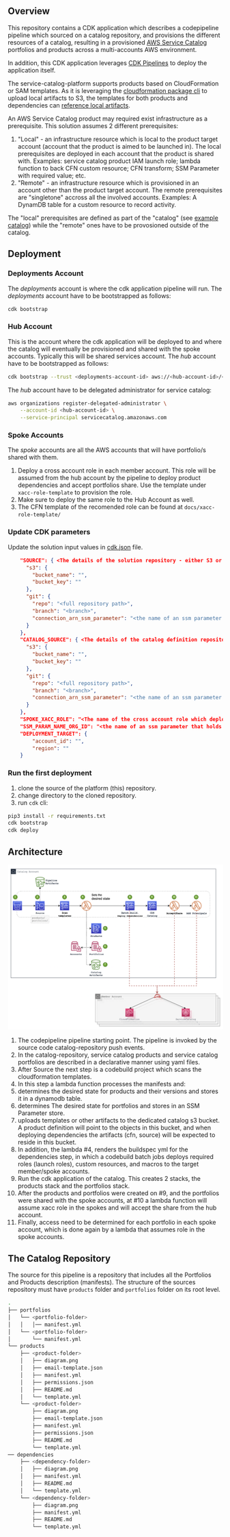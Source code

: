 ## Overview
This repository contains a CDK application which describes a codepipeline pipeline which sourced on a catalog repository, and provisions the different resources of a catalog, resulting in a provisioned [AWS Service Catalog](https://docs.aws.amazon.com/servicecatalog/latest/adminguide/introduction.html) portfolios and products across a multi-accounts AWS environment. 

In addition, this CDK application leverages [CDK Pipelines](https://docs.aws.amazon.com/cdk/v2/guide/cdk_pipeline.html) to deploy the application itself.

The service-catalog-platform supports products based on CloudFormation or SAM templates. As it is leveraging the [cloudformation package cli](https://docs.aws.amazon.com/cli/latest/reference/cloudformation/package.html) to upload local artifacts to S3, the templates for both products and dependencies can [reference local artifacts](https://docs.aws.amazon.com/AWSCloudFormation/latest/UserGuide/using-cfn-cli-package.html).

An AWS Service Catalog product may required exist infrastructure as a prerequisite.
This solution assumes 2 different prerequisites:
1. "Local" - an infrastructure resource which is local to the product target account (account that the product is aimed to be launched in).
The local prerequisites are deployed in each account that the product is shared with.
Examples: service catalog product IAM launch role; lambda function to back CFN custom resource; CFN transform; SSM Parameter with required value; etc.
1. "Remote" - an infrastructure resource which is provisioned in an account other than the product target account.
The remote prerequisites are "singletone" accross all the involved accounts.
Examples: A DynamDB table for a custom resource to record activity.

The "local" prerequisites are defined as part of the "catalog" (see [example catalog](https://github.com/ccoe-io/idp-sc-catalog/tree/main)) while the "remote" ones have to be provosioned outside of the catalog. 

## Deployment
### Deployments Account
The _deployments_ account is where the cdk application pipeline will run.
The _deployments_ account have to be bootstrapped as follows:
```bash
cdk bootstrap
```
### Hub Account
This is the account where the cdk application will be deployed to and where the catalog will eventually be provisioned and shared with the spoke accounts. Typically this will be shared services account.
The _hub_ account have to be bootstrapped as follows:
```bash
cdk bootstrap --trust <deployments-account-id> aws://<hub-account-id>/<hub-region> --cloudformation-execution-policies arn:aws:iam::aws:policy/AdministratorAccess
```
The _hub_ account have to be delegated administrator for service catalog:
```bash
aws organizations register-delegated-administrator \
    --account-id <hub-account-id> \
    --service-principal servicecatalog.amazonaws.com
```

### Spoke Accounts
The _spoke_ accounts are all the AWS accounts that will have portfolio/s shared with them.
1. Deploy a cross account role in each member account. This role will be assumed from the hub account by the pipeline to deploy product dependencies and accept portfolios share. Use the template under `xacc-role-template` to provision the role.
1. Make sure to deploy the same role to the Hub Account as well.
1. The CFN template of the recomended role can be found at `docs/xacc-role-template/`

### Update CDK parameters
Update the solution input values in [cdk.json](cdk.json) file.
```json
    "SOURCE": { <The details of the solution repository - either S3 or git repo>
      "s3": {
        "bucket_name": "",
        "bucket_key": ""
      },
      "git": {
        "repo": "<full repository path>",
        "branch": "<branch>",
        "connection_arn_ssm_parameter": "<the name of an ssm parameter that holds the codestar connection arn>"
      }
    },
    "CATALOG_SOURCE": { <The details of the catalog definition repository - either S3 or git repo>
      "s3": {
        "bucket_name": "",
        "bucket_key": ""
      },
      "git": {
        "repo": "<full repository path>",
        "branch": "<branch>",
        "connection_arn_ssm_parameter": "<the name of an ssm parameter that holds the codestar connection arn>"
      }
    },
    "SPOKE_XACC_ROLE": "<The name of the cross account role which deployed to spoke accounts>",
    "SSM_PARAM_NAME_ORG_ID": "<the name of an ssm parameter that holds the organization id>",
    "DEPLOYMENT_TARGET": {
        "account_id": "",
        "region": ""
    }
```
### Run the first deployment
1. clone the source of the platform (this) repository.
1. change directory to the cloned repository.
1. run `cdk` cli:
```bash
pip3 install -r requirements.txt
cdk bootstrap
cdk deploy
```

## Architecture

![Architecture](docs/main-pipeline.png)

1. The codepipeline pipeline starting point. The pipeline is invoked by the source code catalog-repository push events.
2. In the catalog-repository, service catalog products and service catalog portfolios are described in a declarative manner using yaml files.
3. After Source the next step is a codebuild project which scans the cloudformation templates.
4. In this step a lambda function processes the manifests and:
5. determines the desired state for products and their versions and stores it in a dynamodb table.
6. determines The desired state for portfolios and stores in an SSM Parameter store.
7. uploads templates or other artifacts to the dedicated catalog s3 bucket. A product definition will point to the objects in this bucket, and when deploying dependencies the artifacts (cfn, source) will be expected to reside in this bucket. 
8. In addition, the lambda #4, renders the buildspec yml for the dependencies step, in which a codebuild batch jobs deploys required roles (launch roles), custom resources, and macros to the target member/spoke accounts.
9. Run the cdk application of the catalog. This creates 2 stacks, the products stack and the portfolios stack.
10. After the products and portfolios were created on #9, and the portfolios were shared with the spoke accounts, at #10 a lambda function will assume xacc role in the spokes and will accept the share from the hub account.
11. Finally, access need to be determined for each portfolio in each spoke account, which is done again by a lambda that assumes role in the spoke accounts.

## The Catalog Repository
The source for this pipeline is a repository that includes all the Portfolios and Products description (manifests).
The structure of the sources repository must have `products` folder and `portfolios` folder on its root level.
```bash
.
├── portfolios
│   └── <portfolio-folder>
│   │   │── manifest.yml
│   └── <portfolio-folder>
│       └── manifest.yml
└── products
    ├── <product-folder>
    │   ├── diagram.png
    │   ├── email-template.json
    │   ├── manifest.yml
    │   ├── permissions.json
    │   ├── README.md
    │   └── template.yml
    └── <product-folder>
        ├── diagram.png
        ├── email-template.json
        ├── manifest.yml
        ├── permissions.json
        ├── README.md
        └── template.yml
── dependencies
    ├── <dependency-folder>
    │   ├── diagram.png
    │   ├── manifest.yml
    │   ├── README.md
    │   └── template.yml
    └── <dependency-folder>
        ├── diagram.png
        ├── manifest.yml
        ├── README.md
        └── template.yml
```
